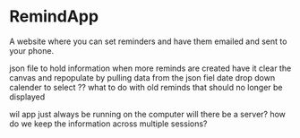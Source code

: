 # RemindApp
A website where you can set reminders and have them emailed and sent to your phone.


json file to hold information
when more reminds are created have it clear the canvas and repopulate by pulling data from the json fiel
date drop down calender to select
?? what to do with old reminds that should no longer be displayed

wil app just always be running on the computer
will there be a server? how do we keep the information across multiple sessions?